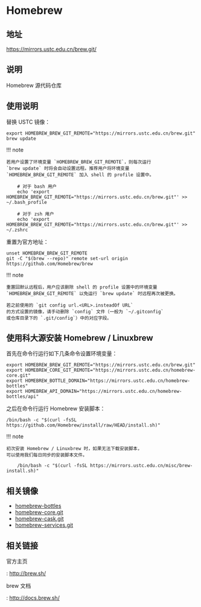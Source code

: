 # Homebrew

## 地址

<https://mirrors.ustc.edu.cn/brew.git/>

## 说明

Homebrew 源代码仓库

## 使用说明

替换 USTC 镜像：

    export HOMEBREW_BREW_GIT_REMOTE="https://mirrors.ustc.edu.cn/brew.git"
    brew update

!!! note

    若用户设置了环境变量 `HOMEBREW_BREW_GIT_REMOTE`，则每次运行
    `brew update` 时将会自动设置远程。推荐用户将环境变量
    `HOMEBREW_BREW_GIT_REMOTE` 加入 shell 的 profile 设置中。

        # 对于 bash 用户
        echo 'export HOMEBREW_BREW_GIT_REMOTE="https://mirrors.ustc.edu.cn/brew.git"' >> ~/.bash_profile

        # 对于 zsh 用户
        echo 'export HOMEBREW_BREW_GIT_REMOTE="https://mirrors.ustc.edu.cn/brew.git"' >> ~/.zshrc

重置为官方地址：

    unset HOMEBREW_BREW_GIT_REMOTE
    git -C "$(brew --repo)" remote set-url origin https://github.com/Homebrew/brew

!!! note

    重置回默认远程后，用户应该删除 shell 的 profile 设置中的环境变量
    `HOMEBREW_BREW_GIT_REMOTE` 以免运行 `brew update` 时远程再次被更换。

    若之前使用的 `git config url.<URL>.insteadOf URL`
    的方式设置的镜像，请手动删除 `config` 文件（一般为 `~/.gitconfig`
    或仓库目录下的 `.git/config`）中的对应字段。

## 使用科大源安装 Homebrew / Linuxbrew

首先在命令行运行如下几条命令设置环境变量：

    export HOMEBREW_BREW_GIT_REMOTE="https://mirrors.ustc.edu.cn/brew.git"
    export HOMEBREW_CORE_GIT_REMOTE="https://mirrors.ustc.edu.cn/homebrew-core.git"
    export HOMEBREW_BOTTLE_DOMAIN="https://mirrors.ustc.edu.cn/homebrew-bottles"
    export HOMEBREW_API_DOMAIN="https://mirrors.ustc.edu.cn/homebrew-bottles/api"

之后在命令行运行 Homebrew 安装脚本：

    /bin/bash -c "$(curl -fsSL https://github.com/Homebrew/install/raw/HEAD/install.sh)"

!!! note

    初次安装 Homebrew / Linuxbrew 时，如果无法下载安装脚本，
    可以使用我们每日同步的安装脚本文件。

        /bin/bash -c "$(curl -fsSL https://mirrors.ustc.edu.cn/misc/brew-install.sh)"

## 相关镜像

- [homebrew-bottles](homebrew-bottles.md)
- [homebrew-core.git](homebrew-core.git.md)
- [homebrew-cask.git](homebrew-cask.git.md)
- [homebrew-services.git](homebrew-services.git.md)

## 相关链接

官方主页

:   <http://brew.sh/>

brew 文档

:   <http://docs.brew.sh/>
